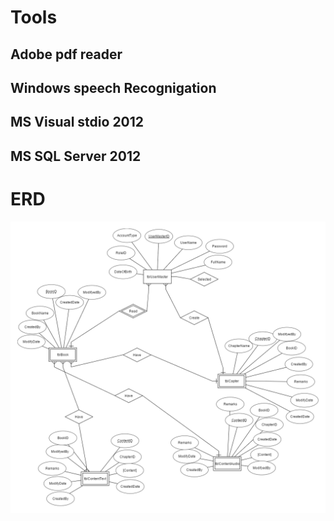 

# Tools
## Adobe pdf reader
## Windows speech Recognigation
## MS Visual stdio 2012
## MS SQL Server 2012

# ERD
![ERD](erdplus-diagram.png)